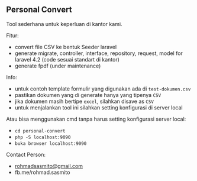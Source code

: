 ## Personal Convert

Tool sederhana untuk keperluan di kantor kami.

Fitur:
- convert file CSV ke bentuk Seeder laravel
- generate migrate, controller, interface, repository, request, model for laravel 4.2 (code sesuai standart di kantor)
- generate fpdf (under maintenance)

Info:
- untuk contoh template formulir yang digunakan ada di `test-dokumen.csv`
- pastikan dokumen yang di generate hanya yang tipenya `CSV`
- jika dokumen masih bertipe `excel`, silahkan disave as `CSV`
- untuk menjalankan tool ini silahkan setting konfigurasi di server local

Atau bisa menggunakan cmd tanpa harus setting konfigurasi server local:
- `cd personal-convert`
- `php -S localhost:9090`
- `buka browser localhost:9090`


Contact Person: 
- rohmadsasmito@gmail.com
- fb.me/rohmad.sasmito

